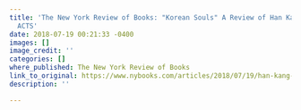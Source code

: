 ```yaml
---
title: 'The New York Review of Books: "Korean Souls" A Review of Han Kang''s HUMAN
  ACTS'
date: 2018-07-19 00:21:33 -0400
images: []
image_credit: ''
categories: []
where_published: The New York Review of Books
link_to_original: https://www.nybooks.com/articles/2018/07/19/han-kang-korean-souls/
description: ''

---
```

